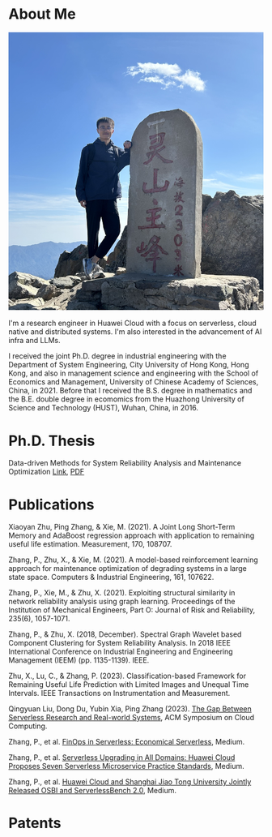 # About Me
![](WechatIMG651.jpg)

I'm a research engineer in Huawei Cloud with a focus on serverless, cloud native and distributed systems. I'm also interested in the advancement of AI infra and LLMs.  

I received the joint Ph.D. degree in industrial engineering with the Department of System Engineering, City University of Hong Kong, Hong Kong, and also in management science and engineering with the School of Economics and Management, University of Chinese Academy of Sciences, China, in 2021. Before that I received the B.S. degree in mathematics and the B.E. double degree in ecomomics from the Huazhong University of Science and Technology (HUST), Wuhan, China, in 2016.

# Ph.D. Thesis
Data-driven Methods for System Reliability Analysis and Maintenance Optimization
[Link](https://scholars.cityu.edu.hk/en/theses/theses(3b3b864d-a669-4e00-9acd-36db594fb949).html), [PDF](http://lbapp01.lib.cityu.edu.hk/capcheck/check.php?url=http://lbms03.cityu.edu.hk/theses/c_ftt/phd-adse-80267954.pdf)

# Publications
Xiaoyan Zhu, Ping Zhang, & Xie, M. (2021). A Joint Long Short-Term Memory and AdaBoost regression approach with application to remaining useful life estimation. Measurement, 170, 108707.

Zhang, P., Zhu, X., & Xie, M. (2021). A model-based reinforcement learning approach for maintenance optimization of degrading systems in a large state space. Computers & Industrial Engineering, 161, 107622.

Zhang, P., Xie, M., & Zhu, X. (2021). Exploiting structural similarity in network reliability analysis using graph learning. Proceedings of the Institution of Mechanical Engineers, Part O: Journal of Risk and Reliability, 235(6), 1057-1071.

Zhang, P., & Zhu, X. (2018, December). Spectral Graph Wavelet based Component Clustering for System Reliability Analysis. In 2018 IEEE International Conference on Industrial Engineering and Engineering Management (IEEM) (pp. 1135-1139). IEEE.

Zhu, X., Lu, C., & Zhang, P. (2023). Classification-based Framework for Remaining Useful Life Prediction with Limited Images and Unequal Time Intervals. IEEE Transactions on Instrumentation and Measurement.

Qingyuan Liu, Dong Du, Yubin Xia, Ping Zhang (2023). [The Gap Between Serverless Research and Real-world Systems](https://acmsocc.org/2023/accepted-papers.html), ACM Symposium on Cloud Computing.

Zhang, P., et al. [FinOps in Serverless: Economical Serverless](https://medium.com/@pingzhang8-c/finops-in-serverless-economical-serverless-9221fbc8e9ae), Medium.

Zhang, P., et al. [Serverless Upgrading in All Domains: Huawei Cloud Proposes Seven Serverless Microservice Practice Standards](https://medium.com/@pingzhang8-c/serverless-upgrading-in-all-domains-huawei-cloud-proposes-seven-serverless-microservice-practice-c2c4bb328a8b), Medium.

Zhang, P., et al. [Huawei Cloud and Shanghai Jiao Tong University Jointly Released OSBI and ServerlessBench 2.0](https://medium.com/@pingzhang8-c/huawei-cloud-and-shanghai-jiao-tong-university-jointly-released-osbi-and-serverlessbench-2-0-a42b7ae868d4), Medium.

# Patents

# 
